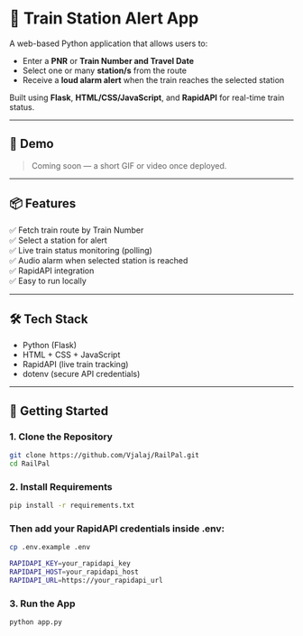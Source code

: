 # 🚉 Train Station Alert App

A web-based Python application that allows users to:

- Enter a **PNR** or **Train Number and Travel Date**
- Select one or many **station/s** from the route
- Receive a **loud alarm alert** when the train reaches the selected station

Built using **Flask**, **HTML/CSS/JavaScript**, and **RapidAPI** for real-time train status.

---

## 📸 Demo

> Coming soon — a short GIF or video once deployed.

---

## 📦 Features

✅ Fetch train route by Train Number  
✅ Select a station for alert  
✅ Live train status monitoring (polling)  
✅ Audio alarm when selected station is reached  
✅ RapidAPI integration  
✅ Easy to run locally  

---

## 🛠 Tech Stack

- Python (Flask)
- HTML + CSS + JavaScript
- RapidAPI (live train tracking)
- dotenv (secure API credentials)

---

## 🚀 Getting Started

### 1. Clone the Repository

```bash
git clone https://github.com/Vjalaj/RailPal.git
cd RailPal
```

### 2. Install Requirements
```bash
pip install -r requirements.txt
```

### Then add your RapidAPI credentials inside .env:
```bash
cp .env.example .env

RAPIDAPI_KEY=your_rapidapi_key
RAPIDAPI_HOST=your_rapidapi_host
RAPIDAPI_URL=https://your_rapidapi_url
```

### 3. Run the App
```bash
python app.py
```